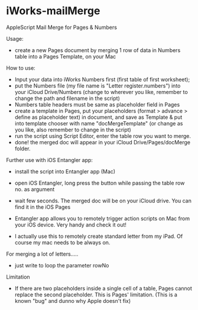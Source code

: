 # iWorks-mailMerge
AppleScript Mail Merge for Pages &amp; Numbers

Usage:
- create a new Pages document by merging 1 row of data in Numbers table into a Pages Template, on your Mac

How to use:
- Input your data into iWorks Numbers first (first table of first worksheet);
- put the Numbers file (my file name is "Letter register.numbers") into your iCloud Drive/Numbers (change to wherever you like, remember to change the path and filename in the script)
- Numbers table headers must be same as placeholder field in Pages
- create a template in Pages, put your placeholders (format > advance > define as placeholder text) in document, and save as Template & put into template chooser with name "docMergeTemplate" (or change as you like, also remember to change in the script)
- run the script using Script Editor, enter the table row you want to merge. 
- done! the merged doc will appear in your iCloud Drive/Pages/docMerge folder.

Further use with iOS Entangler app:
- install the script into Entangler app (Mac)
- open iOS Entangler, long press the button while passing the table row no. as argument
- wait few seconds. The merged doc will be on your iCloud drive. You can find it in the iOS Pages

- Entangler app allows you to remotely trigger action scripts on Mac from your iOS device. Very handy and check it out!
- I actually use this to remotely create standard letter from my iPad. Of course my mac needs to be always on.

For merging a lot of letters.....
- just write to loop the parameter rowNo

Limitation
- If there are two placeholders inside a single cell of a table, Pages cannot replace the second placeholder. This is Pages' limitation. (This is a known "bug" and dunno why Apple doesn't fix)

